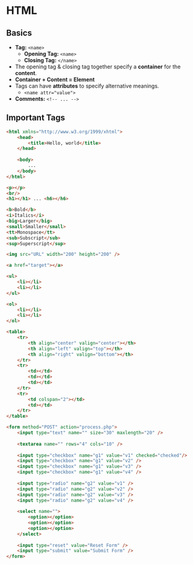 # HTML

## Basics
- **Tag:** `<name>`
	- **Opening Tag:** `<name>`
	- **Closing Tag:** `</name>`
- The opening tag & closing tag together specify a **container** for the **content**.
- **Container + Content = Element**
- Tags can have **attributes** to specify alternative meanings.
	- `<name attr="value">`
- **Comments:** `<!-- ... -->`

## Important Tags
```HTML
<html xmlns="http://www.w3.org/1999/xhtml">
	<head>
		<title>Hello, world</title>
	</head>
	
	<body>
		...
	</body>
</html>
```
```HTML
<p></p>
<br/>
<h1></h1> ... <h6></h6>
```
```HTML
<b>Bold</b>
<i>Italics</i>
<big>Larger</big>
<small>Smaller</small>
<tt>Monospace</tt>
<sub>Subscript</sub>
<sup>Superscript</sup>
```
```HTML
<img src="URL" width="200" height="200" />
```
```HTML
<a href="target"></a>
```
```HTML
<ul>
	<li></li>
	<li></li>
</ul>

<ol>
	<li></li>
	<li></li>
</ol>
```
```HTML
<table>
	<tr>
		<th align="center" valign="center"></th>
		<th align="left" valign="top"></th>
		<th align="right" valign="bottom"></th>
	</tr>
	<tr>
		<td></td>
		<td></td>
		<td></td>
	</tr>
	<tr>
		<td colspan="2"></td>
		<td></td>
	</tr>
</table>
```
```HTML
<form method="POST" action="process.php">
	<input type="text" name="" size="30" maxlength="20" />
	
	<textarea name="" rows="4" cols="10" />
	
	<input type="checkbox" name="g1" value="v1" checked="checked"/>
	<input type="checkbox" name="g1" value="v2" />
	<input type="checkbox" name="g1" value="v3" />
	<input type="checkbox" name="g1" value="v4" />
	
	<input type="radio" name="g2" value="v1" />
	<input type="radio" name="g2" value="v2" />
	<input type="radio" name="g2" value="v3" />
	<input type="radio" name="g2" value="v4" />
	
	<select name="">
		<option></option>
		<option></option>
		<option></option>
	</select>
	
	<input type="reset" value="Reset Form" />
	<input type="submit" value="Submit Form" />
</form>
```